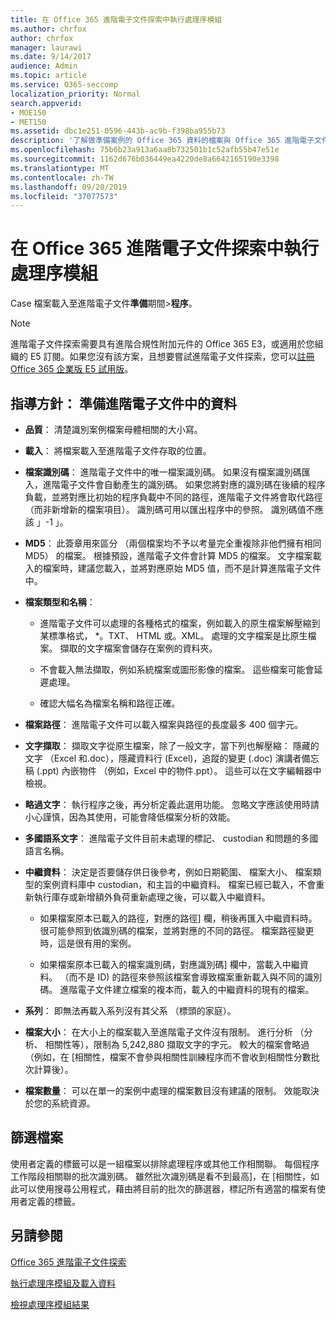 ```yaml
---
title: 在 Office 365 進階電子文件探索中執行處理序模組
ms.author: chrfox
author: chrfox
manager: laurawi
ms.date: 9/14/2017
audience: Admin
ms.topic: article
ms.service: O365-seccomp
localization_priority: Normal
search.appverid:
- MOE150
- MET150
ms.assetid: dbc1e251-0596-443b-ac9b-f398ba955b73
description: '了解做準備案例的 Office 365 資料的檔案與 Office 365 進階電子文件探索分析的準則。  '
ms.openlocfilehash: 75b6b23a913a6aa8b732501b1c52afb55b47e51e
ms.sourcegitcommit: 1162d676b036449ea4220de8a6642165190e3398
ms.translationtype: MT
ms.contentlocale: zh-TW
ms.lasthandoff: 09/20/2019
ms.locfileid: "37077573"
---
```

# <a name="run-the-process-module-in-office-365-advanced-ediscovery"></a>在 Office 365 進階電子文件探索中執行處理序模組

Case 檔案載入至進階電子文件**準備**期間\>**程序**。 
  
> [!NOTE]
> 進階電子文件探索需要具有進階合規性附加元件的 Office 365 E3，或適用於您組織的 E5 訂閱。如果您沒有該方案，且想要嘗試進階電子文件探索，您可以[註冊 Office 365 企業版 E5 試用版](https://go.microsoft.com/fwlink/p/?LinkID=698279)。 
  
## <a name="guidelines-preparing-data-for-advanced-ediscovery"></a>指導方針： 準備進階電子文件中的資料

- **品質**： 清楚識別案例檔案母體相關的大小寫。
    
- **載入**： 將檔案載入至進階電子文件存取的位置。
    
- **檔案識別碼**： 進階電子文件中的唯一檔案識別碼。 如果沒有檔案識別碼匯入，進階電子文件會自動產生的識別碼。 如果您將對應的識別碼在後續的程序負載，並將對應比初始的程序負載中不同的路徑，進階電子文件將會取代路徑 （而非新增新的檔案項目）。 識別碼可用以匯出程序中的參照。 識別碼值不應該 」-1 」。
    
- **MD5**： 此簽章用來區分 （兩個檔案均不予以考量完全重複除非他們擁有相同 MD5） 的檔案。 根據預設，進階電子文件會計算 MD5 的檔案。 文字檔案載入的檔案時，建議您載入，並將對應原始 MD5 值，而不是計算進階電子文件中。
    
- **檔案類型和名稱**：
    
  - 進階電子文件可以處理的各種格式的檔案，例如載入的原生檔案解壓縮到某標準格式， \*。TXT、 HTML 或。XML。 處理的文字檔案是比原生檔案。 擷取的文字檔案會儲存在案例的資料夾。
    
  - 不會載入無法擷取，例如系統檔案或圖形影像的檔案。 這些檔案可能會延遲處理。
    
  - 確認大幅名為檔案名稱和路徑正確。
    
- **檔案路徑**： 進階電子文件可以載入檔案與路徑的長度最多 400 個字元。
    
- **文字擷取**： 擷取文字從原生檔案，除了一般文字，當下列也解壓縮： 隱藏的文字 （Excel 和.doc），隱藏資料行 (Excel)，追蹤的變更 (.doc) 演講者備忘稿 (.ppt) 內嵌物件 （例如，Excel 中的物件.ppt）。 這些可以在文字編輯器中檢視。
    
- **略過文字**： 執行程序之後，再分析定義此選用功能。 忽略文字應該使用時請小心謹慎，因為其使用，可能會降低檔案分析的效能。
    
- **多國語系文字**： 進階電子文件目前未處理的標記、 custodian 和問題的多國語言名稱。
    
- **中繼資料**： 決定是否要儲存供日後參考，例如日期範圍、 檔案大小、 檔案類型的案例資料庫中 custodian，和主旨的中繼資料。 檔案已經已載入，不會重新執行庫存或新增額外負荷重新處理之後，可以載入中繼資料。 
    
  - 如果檔案原本已載入的路徑，對應的路徑] 欄，稍後再匯入中繼資料時。 很可能參照到依識別碼的檔案，並將對應的不同的路徑。 檔案路徑變更時，這是很有用的案例。
    
  - 如果檔案原本已載入的檔案識別碼，對應識別碼] 欄中，當載入中繼資料。 （而不是 ID) 的路徑來參照該檔案會導致檔案重新載入與不同的識別碼。 進階電子文件建立檔案的複本而，載入的中繼資料的現有的檔案。
    
- **系列**： 即無法再載入系列沒有其父系 （標頭的家庭）。 
    
- **檔案大小**： 在大小上的檔案載入至進階電子文件沒有限制。 進行分析 （分析、 相關性等），限制為 5,242,880 擷取文字的字元。 較大的檔案會略過 （例如，在 [相關性，檔案不會參與相關性訓練程序而不會收到相關性分數批次計算後）。
    
- **檔案數量**： 可以在單一的案例中處理的檔案數目沒有建議的限制。 效能取決於您的系統資源。 
    
## <a name="filtering-files"></a>篩選檔案

使用者定義的標籤可以是一組檔案以排除處理程序或其他工作相關聯。 每個程序工作階段相關聯的批次識別碼。 雖然批次識別碼是看不到最高]，在 [相關性，如此可以使用搜尋公用程式，藉由將目前的批次的篩選器，標記所有適當的檔案有使用者定義的標籤。 
  
## <a name="see-also"></a>另請參閱

[Office 365 進階電子文件探索](office-365-advanced-ediscovery.md)
  
[執行處理序模組及載入資料](run-the-process-module-and-load-data-in-advanced-ediscovery.md)
  
[檢視處理序模組結果](view-process-module-results-in-advanced-ediscovery.md)

